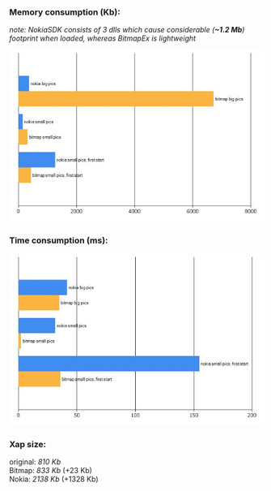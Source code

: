 ### Memory consumption (Kb):
*note: NokiaSDK consists of 3 dlls which cause considerable (__~1.2 Mb__) footprint when loaded, whereas BitmapEx is lightweight*

![](https://github.com/journeyman/imagingtest/blob/master/memory.jpg)

### Time consumption (ms):
![](https://github.com/journeyman/imagingtest/blob/master/time.jpg)

### Xap size:
original:  *810 Kb*  
Bitmap:    *833 Kb* (+23 Kb)  
Nokia:   *2138 Kb* (+1328 Kb)  
